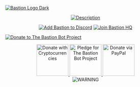 [![Bastion Logo Dark](https://resources.bastionbot.org/logos/Bastion_Logotype_CD.png)](https://bastion.traction.one 'The Bastion Bot')

<div align='center'>

[![Description](https://i.imgur.com/ZzNUzIg.png)](https://bastion.traction.one/commands 'Bastion Commands')

</div>

<div align='center'>

[![Add Bastion to Discord](https://i.imgur.com/RMXPGk9.png)](https://bastion.traction.one/add 'Add Bastion to Discord')
[![Join Bastion HQ](https://i.imgur.com/RiwFUY6.png)](https://discord.gg/fzx8fkt 'Join Bastion HQ')

</div>

<div alight='center'>

[![Donate to The Bastion Bot Project](https://i.imgur.com/0vm6T8t.png)](https://bastion.traction.one/donate 'Support the development of The Bastion Bot Project')

</div>

<div align='center'>

<a href="https://commerce.coinbase.com/checkout/ff8b08ec-5d39-4910-89cd-8267cd5c3c54" title="Donate with Cryptocurrencies">
<img src="https://i.imgur.com/LbIdL4A.jpg" alt="Donate with Cryptocurrencies" height="100" />
</a>
<a href="https://www.patreon.com/bastionbot" title="Pledge for The Bastion Bot Project">
<img src="https://i.imgur.com/NBMyXjO.jpg" alt="Pledge for The Bastion Bot Project" height="100" />
</a>
<a href="https://paypal.me/snkrsnkampa" title="Donate via PayPal">
<img src="https://i.imgur.com/Dyfpicq.jpg" alt="Donate via PayPal" height="100" />
</a>

</div>

<div align='center'>

  <img src="https://i.imgur.com/4C23V1d.png" alt="WARNING" />

</div>

